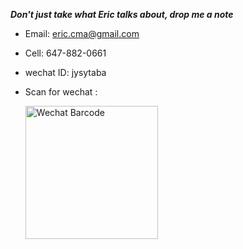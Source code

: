 
***Don't just take what Eric talks about, drop me a note***

- Email: eric.cma@gmail.com

- Cell: 647-882-0661

- wechat ID: jysytaba

- Scan for wechat :

     <p><img alt="Wechat Barcode" src="../assets/images/wechatbarcode.jpg" height="213" width="212"></p>